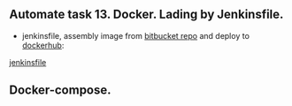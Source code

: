 ## Automate task 13. Docker. Lading by Jenkinsfile.

  * jenkinsfile, assembly image from [bitbucket repo](https://bitbucket.org/YasKazeko/django/src/master/) and deploy to [dockerhub](https://hub.docker.com/repository/docker/yaskazeko/django_mysite):

[jenkinsfile](./jenkinsfile)


## Docker-compose.

